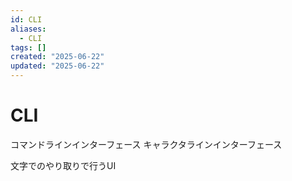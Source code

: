 ```yaml
---
id: CLI
aliases:
  - CLI
tags: []
created: "2025-06-22"
updated: "2025-06-22"
---
```


# CLI
コマンドラインインターフェース
キャラクタラインインターフェース

文字でのやり取りで行うUI
